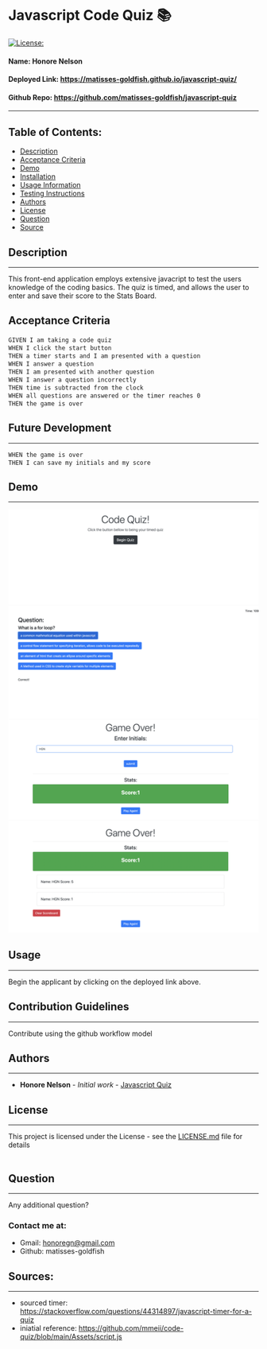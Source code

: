 
# Javascript Code Quiz 📚
[![License: ](https://img.shields.io/badge/license-MIT-brightgreen)](https://opensource.org/licenses/)
#### **Name:** Honore Nelson
#### **Deployed Link:** https://matisses-goldfish.github.io/javascript-quiz/
#### **Github Repo:** https://github.com/matisses-goldfish/javascript-quiz
---
    
##  Table of Contents:
* [Description](#description)
* [Acceptance Criteria](#acceptance-criteria)
* [Demo](#demo)
* [Installation](#installation)
* [Usage Information](#usage)
* [Testing Instructions](#testing)
* [Authors](#authors)
* [License](#license)
* [Question](#questions)
* [Source](#source)


## Description
---
This front-end application employs extensive javacript to test the users knowledge of the coding basics. The quiz is timed, and allows the user to enter and save their score to the Stats Board. 

## Acceptance Criteria
```
GIVEN I am taking a code quiz
WHEN I click the start button
THEN a timer starts and I am presented with a question
WHEN I answer a question
THEN I am presented with another question
WHEN I answer a question incorrectly
THEN time is subtracted from the clock
WHEN all questions are answered or the timer reaches 0
THEN the game is over
```
## Future Development
---
```
WHEN the game is over
THEN I can save my initials and my score
```
## Demo
---
![Landing Page](assets/img/landing.png)
![Questions Page](assets/img/questions.png)
![Game Over Page](assets/img/gameover.png)
![Stats Page](assets/img/stats.png)


## Usage
---
Begin the applicant by clicking on the deployed link above.

## Contribution Guidelines
---
Contribute using the github workflow model
    
    
## Authors
---
* **Honore Nelson** - *Initial work* - [Javascript Quiz](https://github.com/matisses-goldfish/javascript-quiz)
    
## License
---

This project is licensed under the  License - see the [LICENSE.md](LICENSE.md) file for details
<br></br>

## Question
---
Any additional question? 

### Contact me at:
* Gmail: honoregn@gmail.com
* Github: matisses-goldfish

## Sources:
---
* sourced timer: https://stackoverflow.com/questions/44314897/javascript-timer-for-a-quiz
* iniatial reference: https://github.com/mmeii/code-quiz/blob/main/Assets/script.js
